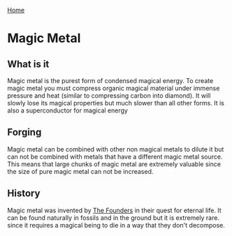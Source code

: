 [Home](../README.md)

# Magic Metal

## What is it
Magic metal is the purest form of condensed magical energy. To create magic metal you must compress organic magical material under immense pressure and heat (similar to compressing carbon into diamond). It will slowly lose its magical properties but much slower than all other forms. It is also a superconductor for magical energy

## Forging
Magic metal can be combined with other non magical metals to dilute it but can not be combined with metals that have a different magic metal source. This means that large chunks of magic metal are extremely valuable since the size of pure magic metal can not be increased.  

## History
Magic metal was invented by [The Founders](../races/founders.md) in their quest for eternal life. It can be found naturally in fossils and in the ground but it is extremely rare. since it requires a magical being to die in a way that they don't decompose.